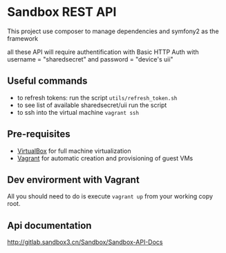 # Sandbox REST API

This project use composer to manage dependencies
and symfony2 as the framework

all these API will require authentification with  Basic HTTP Auth
with username = "sharedsecret"  and password = "device's uii"

## Useful commands
  * to refresh tokens: run the script `utils/refresh_token.sh`
  * to see list of available sharedsecret/uii run the script 
  * to ssh into the virtual machine `vagrant ssh`


## Pre-requisites

* [VirtualBox](http://www.virtualbox.org/) for full machine virtualization
* [Vagrant](http://www.vagrantup.com/) for automatic creation and provisioning of guest VMs

## Dev envirorment with Vagrant

All you should need to do is execute `vagrant up` from your working copy root.


## Api documentation

http://gitlab.sandbox3.cn/Sandbox/Sandbox-API-Docs